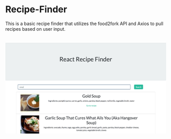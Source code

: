 # Recipe-Finder
This is a basic recipe finder that utilizes the food2fork API and Axios to pull recipes based on user input. <br><br><br>
![Image](/img.png 'Img')

